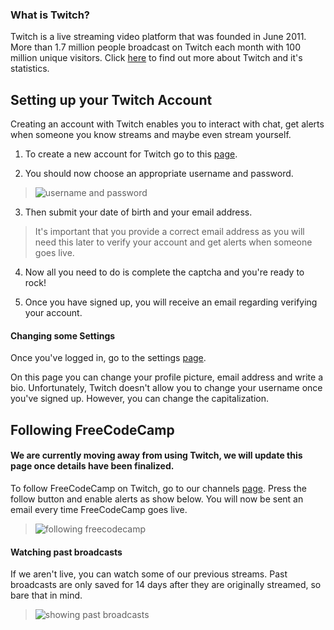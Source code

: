 ### What is Twitch?

Twitch is a live streaming video platform that was founded in June 2011. More than 1.7 million people broadcast on Twitch each month with 100 million unique visitors. Click [here](https://www.twitch.tv/p/about) to find out more about Twitch and it's statistics.

## Setting up your Twitch Account

Creating an account with Twitch enables you to interact with chat, get alerts when someone you know streams and maybe even stream yourself.

1. To create a new account for Twitch go to this [page](https://passport.twitch.tv/users/new).

2. You should now choose an appropriate username and password.
>![username and password](https://i.gyazo.com/5afeda27971f27fb448fa7a6b293e7b9.gif)
3. Then submit your date of birth and your email address.
> It's important that you provide a correct email address as you will need this later to verify your account and get alerts when someone goes live.

4. Now all you need to do is complete the captcha and you're ready to rock!

5. Once you have signed up, you will receive an email regarding verifying your account.


#### Changing some Settings

Once you've logged in, go to the settings [page](https://www.twitch.tv/settings).

On this page you can change your profile picture, email address and write a bio. Unfortunately, Twitch doesn't allow you to change your username once you've signed up. However, you can change the capitalization.

## Following FreeCodeCamp

#### We are currently moving away from using Twitch, we will update this page once details have been finalized.

To follow FreeCodeCamp on Twitch, go to our channels [page](https://www.twitch.tv/freecodecamp/profile). Press the follow button and enable alerts as show below. You will now be sent an email every time FreeCodeCamp goes live.
>![following freecodecamp](https://i.gyazo.com/b1b2c1caab7be32328b9982ae01e51d2.gif)

#### Watching past broadcasts

If we aren't live, you can watch some of our previous streams. Past broadcasts are only saved for 14 days after they are originally streamed, so bare that in mind.
>![showing past broadcasts](https://i.gyazo.com/976a213442b0a2541b90ae37f38ff043.gif)
